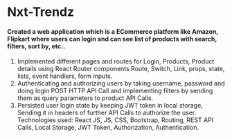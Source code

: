 # Nxt-Trendz
#### Created a web application which is a ECommerce platform like Amazon, Flipkart where users can login and can see list of products with search, filters, sort by, etc..
1. Implemented different pages and routes for Login, Products, Product details using React Router components Route, Switch, Link, props, state, lists, event handlers, form inputs.
2. Authenticating and authorizing users by taking username, password and doing login POST HTTP API Call and implementing filters by sending them as query parameters to product API Calls.
3. Persisted user login state by keeping JWT token in local storage, Sending it in headers of further API Calls to authorize the user.
Technologies used: React JS, JS, CSS, Bootstrap, Routing, REST API Calls, Local Storage, JWT Token, Authorization, Authentication.

